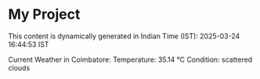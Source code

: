 # My Project

This content is dynamically generated in Indian Time (IST): 2025-03-24 16:44:53 IST


Current Weather in Coimbatore:
Temperature: 35.14 °C
Condition: scattered clouds
